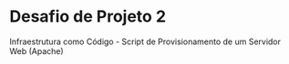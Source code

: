 # Desafio de Projeto 2
Infraestrutura como Código - Script de Provisionamento de um Servidor Web (Apache)
